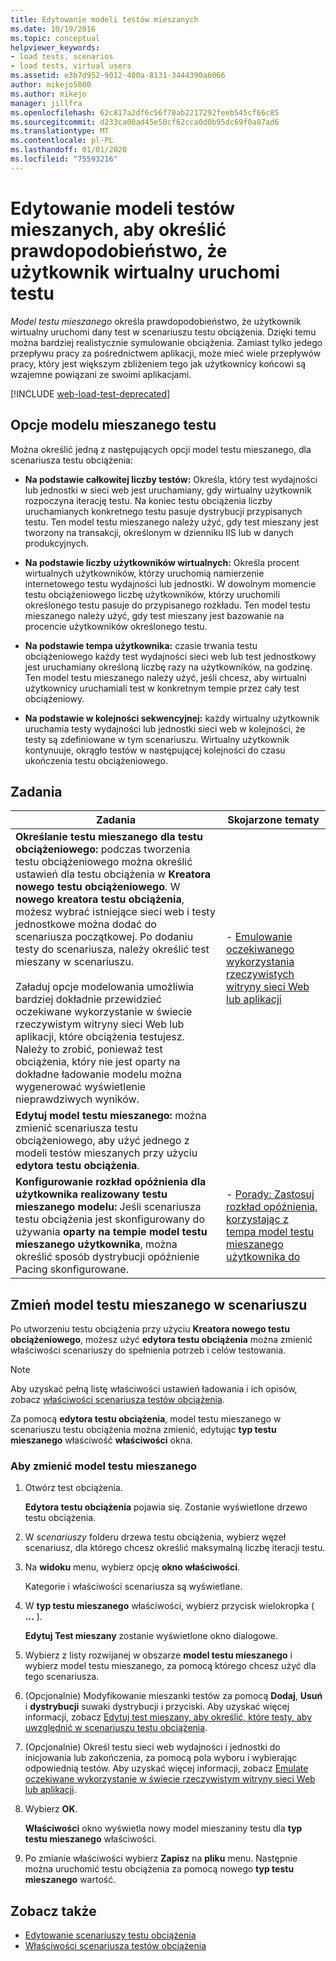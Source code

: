 ```yaml
---
title: Edytowanie modeli testów mieszanych
ms.date: 10/19/2016
ms.topic: conceptual
helpviewer_keywords:
- load tests, scenarios
- load tests, virtual users
ms.assetid: e3b7d952-9012-400a-8131-3444390a6066
author: mikejo5000
ms.author: mikejo
manager: jillfra
ms.openlocfilehash: 62c817a2df6c56f70ab2217292feeb545cf66c85
ms.sourcegitcommit: d233ca00ad45e50cf62cca0d0b95dc69f0a87ad6
ms.translationtype: MT
ms.contentlocale: pl-PL
ms.lasthandoff: 01/01/2020
ms.locfileid: "75593216"
---
```

# <a name="edit-test-mix-models-to-specify-the-probability-of-a-virtual-user-running-a-test"></a>Edytowanie modeli testów mieszanych, aby określić prawdopodobieństwo, że użytkownik wirtualny uruchomi testu

*Model testu mieszanego* określa prawdopodobieństwo, że użytkownik wirtualny uruchomi dany test w scenariuszu testu obciążenia. Dzięki temu można bardziej realistycznie symulowanie obciążenia. Zamiast tylko jedego przepływu pracy za pośrednictwem aplikacji, może mieć wiele przepływów pracy, który jest większym zbliżeniem tego jak użytkownicy końcowi są wzajemne powiązani ze swoimi aplikacjami.

[!INCLUDE [web-load-test-deprecated](includes/web-load-test-deprecated.md)]

## <a name="test-mix-model-options"></a>Opcje modelu mieszanego testu

Można określić jedną z następujących opcji model testu mieszanego, dla scenariusza testu obciążenia:

- **Na podstawie całkowitej liczby testów:** Określa, który test wydajności lub jednostki w sieci web jest uruchamiany, gdy wirtualny użytkownik rozpoczyna iterację testu. Na koniec testu obciążenia liczby uruchamianych konkretnego testu pasuje dystrybucji przypisanych testu. Ten model testu mieszanego należy użyć, gdy test mieszany jest tworzony na transakcji, określonym w dzienniku IIS lub w danych produkcyjnych.

- **Na podstawie liczby użytkowników wirtualnych:** Określa procent wirtualnych użytkowników, którzy uruchomią namierzenie internetowego testu wydajności lub jednostki. W dowolnym momencie testu obciążeniowego liczbę użytkowników, którzy uruchomili określonego testu pasuje do przypisanego rozkładu. Ten model testu mieszanego należy użyć, gdy test mieszany jest bazowanie na procencie użytkowników określonego testu.

- **Na podstawie tempa użytkownika:** czasie trwania testu obciążeniowego każdy test wydajności sieci web lub test jednostkowy jest uruchamiany określoną liczbę razy na użytkowników, na godzinę. Ten model testu mieszanego należy użyć, jeśli chcesz, aby wirtualni użytkownicy uruchamiali test w konkretnym tempie przez cały test obciążeniowy.

- **Na podstawie w kolejności sekwencyjnej:** każdy wirtualny użytkownik uruchamia testy wydajności lub jednostki sieci web w kolejności, że testy są zdefiniowane w tym scenariuszu. Wirtualny użytkownik kontynuuje, okrągło testów w następującej kolejności do czasu ukończenia testu obciążeniowego.

## <a name="tasks"></a>Zadania

|Zadania|Skojarzone tematy|
|-|-----------------------|
|**Określanie testu mieszanego dla testu obciążeniowego:** podczas tworzenia testu obciążeniowego można określić ustawień dla testu obciążenia w **Kreatora nowego testu obciążeniowego**. W **nowego kreatora testu obciążenia**, możesz wybrać istniejące sieci web i testy jednostkowe można dodać do scenariusza początkowej. Po dodaniu testy do scenariusza, należy określić test mieszany w scenariuszu.<br /><br /> Załaduj opcje modelowania umożliwia bardziej dokładnie przewidzieć oczekiwane wykorzystanie w świecie rzeczywistym witryny sieci Web lub aplikacji, które obciążenia testujesz. Należy to zrobić, ponieważ test obciążenia, który nie jest oparty na dokładne ładowanie modelu można wygenerować wyświetlenie nieprawdziwych wyników.|-   [Emulowanie oczekiwanego wykorzystania rzeczywistych witryny sieci Web lub aplikacji](../test/emulate-real-world-usage-of-a-web-site-in-a-load-test-using-test-mix-models.md)|
|**Edytuj model testu mieszanego:** można zmienić scenariusza testu obciążeniowego, aby użyć jednego z modeli testów mieszanych przy użyciu **edytora testu obciążenia**.||
|**Konfigurowanie rozkład opóźnienia dla użytkownika realizowany testu mieszanego modelu:** Jeśli scenariusza testu obciążenia jest skonfigurowany do używania **oparty na tempie model testu mieszanego użytkownika**, można określić sposób dystrybucji opóźnienie Pacing skonfigurowane.|-   [Porady: Zastosuj rozkład opóźnienia, korzystając z tempa model testu mieszanego użytkownika do](../test/how-to-apply-distribution-to-pacing-delay-when-using-a-user-pace-test-mix-model.md)|

## <a name="change-the-test-mix-model-in-a-scenario"></a>Zmień model testu mieszanego w scenariuszu

Po utworzeniu testu obciążenia przy użyciu **Kreatora nowego testu obciążeniowego**, możesz użyć **edytora testu obciążenia** można zmienić właściwości scenariuszy do spełnienia potrzeb i celów testowania.

> [!NOTE]
> Aby uzyskać pełną listę właściwości ustawień ładowania i ich opisów, zobacz [właściwości scenariusza testów obciążenia](../test/load-test-scenario-properties.md).

Za pomocą **edytora testu obciążenia**, model testu mieszanego w scenariuszu testu obciążenia można zmienić, edytując **typ testu mieszanego** właściwość **właściwości** okna.

### <a name="to-change-the-test-mix-model"></a>Aby zmienić model testu mieszanego

1. Otwórz test obciążenia.

     **Edytora testu obciążenia** pojawia się. Zostanie wyświetlone drzewo testu obciążenia.

2. W *scenariuszy* folderu drzewa testu obciążenia, wybierz węzeł scenariusz, dla którego chcesz określić maksymalną liczbę iteracji testu.

3. Na **widoku** menu, wybierz opcję **okno właściwości**.

     Kategorie i właściwości scenariusza są wyświetlane.

4. W **typ testu mieszanego** właściwości, wybierz przycisk wielokropka ( **...** ).

     **Edytuj Test mieszany** zostanie wyświetlone okno dialogowe.

5. Wybierz z listy rozwijanej w obszarze **model testu mieszanego** i wybierz model testu mieszanego, za pomocą którego chcesz użyć dla tego scenariusza.

6. (Opcjonalnie) Modyfikowanie mieszanki testów za pomocą **Dodaj**, **Usuń** i **dystrybucji** suwaki dystrybucji i przyciski. Aby uzyskać więcej informacji, zobacz [Edytuj test mieszany, aby określić, które testy, aby uwzględnić w scenariuszu testu obciążenia](../test/edit-the-test-mix-to-specify-which-web-browsers-types-in-a-load-test-scenario.md).

7. (Opcjonalnie) Określ testu sieci web wydajności i jednostki do inicjowania lub zakończenia, za pomocą pola wyboru i wybierając odpowiednią testów. Aby uzyskać więcej informacji, zobacz [Emulate oczekiwane wykorzystanie w świecie rzeczywistym witryny sieci Web lub aplikacji](../test/emulate-real-world-usage-of-a-web-site-in-a-load-test-using-test-mix-models.md).

8. Wybierz **OK**.

     **Właściwości** okno wyświetla nowy model mieszaniny testu dla **typ testu mieszanego** właściwości.

9. Po zmianie właściwości wybierz **Zapisz** na **pliku** menu. Następnie można uruchomić testu obciążenia za pomocą nowego **typ testu mieszanego** wartość.

## <a name="see-also"></a>Zobacz także

- [Edytowanie scenariuszy testu obciążenia](../test/edit-load-test-scenarios.md)
- [Właściwości scenariusza testów obciążenia](../test/load-test-scenario-properties.md)
